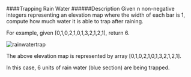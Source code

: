 ####Trapping Rain Water
######Description
Given n non-negative integers representing an elevation map where the width of each bar is 1,
 compute how much water it is able to trap after raining.

For example, given [0,1,0,2,1,0,1,3,2,1,2,1], return 6.

![rainwatertrap](file:///root/program/java/intellij_workspace/leetcode_exercises/src/main/java/leetCode_42/rainwatertrap.png)

The above elevation map is represented by array [0,1,0,2,1,0,1,3,2,1,2,1]. 

In this case, 6 units of rain water (blue section) are being trapped. 